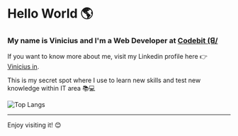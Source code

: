 # Hello World 🌎
### My name is Vinicius and I'm a Web Developer at [Codebit (ꓭ/](https://codebit.com.br/)

If you want to know more about me, visit my Linkedin profile here 👉 <a rel="me" href="https://www.linkedin.com/in/viniciusmelo241/?locale=en_US">Vinicius in</a>.

This is my secret spot where I use to learn new skills and test new knowledge within IT area 📚💻  

![Top Langs](https://github-readme-stats.vercel.app/api/top-langs/?username=ViniciusM241&layout=compact)

---

Enjoy visiting it! 😊  
